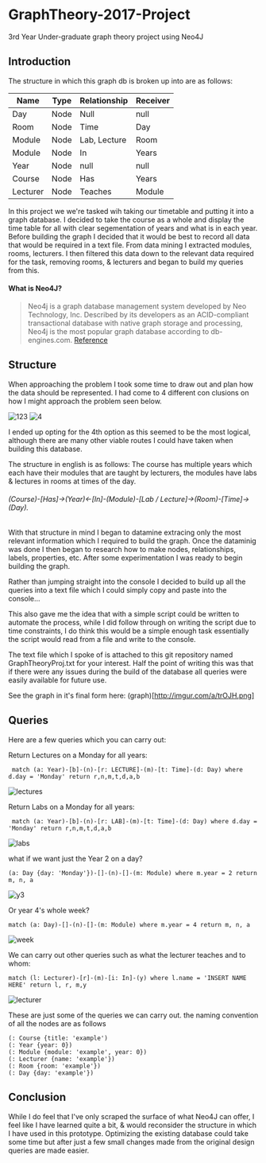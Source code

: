 # GraphTheory-2017-Project
3rd Year Under-graduate graph theory project using Neo4J

## Introduction

The structure in which this graph db is broken up into are as follows:

| Name | Type | Relationship | Receiver |
| --- | --- | --- | --- |
| Day | Node | Null | null |
| Room | Node | Time | Day |
| Module | Node | Lab, Lecture | Room |
| Module | Node | In | Years |
| Year | Node | null | null |
| Course | Node | Has | Years |
| Lecturer | Node | Teaches | Module |

In this project we we're tasked wih taking our timetable and putting it into a graph database.
I decided to take the course as a whole and display the time table for all with clear segementation of years and what is in each year.
Before building the graph I decided that it would be best to record all data that would be required in a text file. 
From data mining I extracted modules, rooms, lecturers. I then filtered this data down to the relevant data required for the task, removing rooms, & lecturers and began to build my queries from this.

#### What is Neo4J?

> Neo4j is a graph database management system developed by Neo Technology, Inc. 
> Described by its developers as an ACID-compliant transactional database with native graph storage and processing, 
> Neo4j is the most popular graph database according to db-engines.com. [Reference](https://en.wikipedia.org/wiki/Neo4j)

## Structure

When approaching the problem I took some time to draw out and plan how the data should be represented.
I had come to 4 different con clusions on how I might approach the problem seen below.

![123](http://imgur.com/5YqFuIo.png)
![4](http://imgur.com/FkuX635.png)

I ended up opting for the 4th option as this seemed to be the most logical, although there are many other viable routes I could have taken
when building this database. 

The structure in english is as follows: The course has multiple years which each have their modules that are taught by lecturers, the modules have labs & lectures in rooms at times of the day. 
###### (Course)-[Has]->(Year)<-[In]-(Module)-[Lab / Lecture]->(Room)-[Time]->(Day).

With that structure in mind I began to datamine extracing only the most relevant information which I required to build the graph.
Once the dataminig was done I then began to research how to make nodes, relationships, labels, properties, etc.
After some experimentation I was ready to begin building the graph. 

Rather than jumping straight into the console I decided to build up all the queries into a text file which I could simply copy and paste into the console...

This also gave me the idea that with a simple script could be written to automate the process, while I did follow through on writing the script due to time constraints, I do think this would be a simple enough task essentially the script would read from a file and write to the console.

The text file which I spoke of is attached to this git repository named GraphTheoryProj.txt for your interest.
Half the point of writing this was that if there were any issues during the build of the database all queries were easily available for future use. 

See the graph in it's final form here:
(graph)[http://imgur.com/a/trOJH.png]

## Queries

Here are a few queries which you can carry out:

Return Lectures on a Monday for all years:
```
 match (a: Year)-[b]-(n)-[r: LECTURE]-(m)-[t: Time]-(d: Day) where d.day = 'Monday' return r,n,m,t,d,a,b
```
![lectures](http://imgur.com/rSWuXV2.png)

Return Labs on a Monday for all years:
```
 match (a: Year)-[b]-(n)-[r: LAB]-(m)-[t: Time]-(d: Day) where d.day = 'Monday' return r,n,m,t,d,a,b
```
![labs](http://imgur.com/oO8gOrP.png)

what if we want just the Year 2 on a day?
```
(a: Day {day: 'Monday'})-[]-(n)-[]-(m: Module) where m.year = 2 return m, n, a
```
![y3](http://imgur.com/6vGF6kv.png)

Or year 4's whole week?
```
match (a: Day)-[]-(n)-[]-(m: Module) where m.year = 4 return m, n, a
```
![week](http://imgur.com/Jf50YiD.png)

We can carry out other queries such as what the lecturer teaches and to whom:
```
match (l: Lecturer)-[r]-(m)-[i: In]-(y) where l.name = 'INSERT NAME HERE' return l, r, m,y
```
![lecturer](http://imgur.com/rXd7FuY.png)

These are just some of the queries we can carry out. the naming convention of all the nodes are as follows
```
(: Course {title: 'example')
(: Year {year: 0})
(: Module {module: 'example', year: 0})
(: Lecturer {name: 'example'})
(: Room {room: 'example'})
(: Day {day: 'example'})
```
## Conclusion

While I do feel that I've only scraped the surface of what Neo4J can offer, I feel like I have learned quite a bit,
& would reconsider the structure in which I have used in this prototype. Optimizing the existing database could take some time
but after just a few small changes made from the original design queries are made easier.


 
